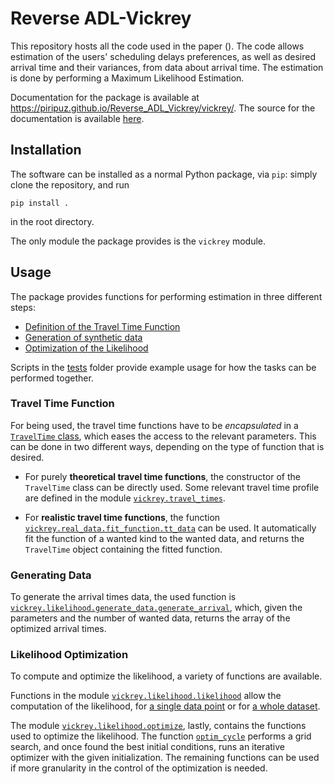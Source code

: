 # Reverse ADL-Vickrey

This repository hosts all the code used in the paper ().
The code allows estimation of the users' scheduling delays preferences, 
as well as desired arrival time and their variances, from data about arrival time.
The estimation is done by performing a Maximum Likelihood Estimation.

Documentation for the package is available at <https://piripuz.github.io/Reverse_ADL_Vickrey/vickrey/>.
The source for the documentation is available [here](docs/vickrey).

## Installation

The software can be installed as a normal Python package, via `pip`:
simply clone the repository, and run
```
pip install .
```
in the root directory.

The only module the package provides is the `vickrey` module.

## Usage

The package provides functions for performing estimation in three different steps:
- [Definition of the Travel Time Function](#travel-time-function)
- [Generation of synthetic data](#generating-data)
- [Optimization of the Likelihood](#likelihood-optimization)

Scripts in the [tests](tests/) folder provide example usage for how the tasks can be performed together.

### Travel Time Function

For being used, the travel time functions have to be _encapsulated_ in a [`TravelTime` class](https://piripuz.github.io/Reverse_ADL_Vickrey/vickrey/utils.html#vickrey.utils.TravelTime),
which eases the access to the relevant parameters.
This can be done in two different ways, depending on the type of function that is desired.

- For purely __theoretical travel time functions__,
	the constructor of the `TravelTime` class can be directly used.
	Some relevant travel time profile are defined in the module [`vickrey.travel_times`](https://piripuz.github.io/Reverse_ADL_Vickrey/vickrey/travel_times.html).

- For __realistic travel time functions__,
	the function [`vickrey.real_data.fit_function.tt_data`](https://piripuz.github.io/Reverse_ADL_Vickrey/vickrey/real_data/fit_function.html#vickrey.real_data.fit_function.tt_data) can be used.
	It automatically fit the function of a wanted kind to the wanted data,
	and returns the `TravelTime` object containing the fitted function.

### Generating Data

To generate the arrival times data, the used function is [`vickrey.likelihood.generate_data.generate_arrival`](https://piripuz.github.io/Reverse_ADL_Vickrey/vickrey/likelihood/generate_data.html#vickrey.likelihood.generate_data.generate_arrival),
which, given the parameters and the number of wanted data,
returns the array of the optimized arrival times.

### Likelihood Optimization

To compute and optimize the likelihood, a variety of functions are available.

Functions in the module [`vickrey.likelihood.likelihood`](https://piripuz.github.io/Reverse_ADL_Vickrey/vickrey/likelihood/likelihood.html) allow the computation of the likelihood,
for [a single data point](https://piripuz.github.io/Reverse_ADL_Vickrey/vickrey/likelihood/likelihood.html#vickrey.likelihood.likelihood.likelihood) or for [a whole dataset](https://piripuz.github.io/Reverse_ADL_Vickrey/vickrey/likelihood/likelihood.html#vickrey.likelihood.likelihood.total_log_lik).

The module [`vickrey.likelihood.optimize`](https://piripuz.github.io/Reverse_ADL_Vickrey/vickrey/likelihood/optimize.html), lastly,
contains the functions used to optimize the likelihood.
The function [`optim_cycle`](https://piripuz.github.io/Reverse_ADL_Vickrey/vickrey/likelihood/optimize.html#vickrey.likelihood.optimize.optim_cycle) performs a grid search,
and once found the best initial conditions, runs an iterative optimizer with the given initialization.
The remaining functions can be used if more granularity in the control of the optimization is needed.
